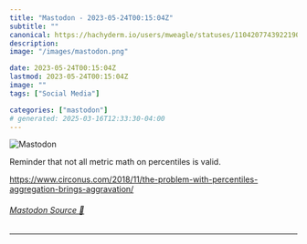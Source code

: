 ```yaml
---
title: "Mastodon - 2023-05-24T00:15:04Z"
subtitle: ""
canonical: https://hachyderm.io/users/mweagle/statuses/110420774392219071
description:
image: "/images/mastodon.png"

date: 2023-05-24T00:15:04Z
lastmod: 2023-05-24T00:15:04Z
image: ""
tags: ["Social Media"]

categories: ["mastodon"]
# generated: 2025-03-16T12:33:30-04:00
---
```

![Mastodon](/images/mastodon.png)

<p>Reminder that not all metric math on percentiles is valid. </p><p><a href="https://www.circonus.com/2018/11/the-problem-with-percentiles-aggregation-brings-aggravation/" target="_blank" rel="nofollow noopener noreferrer" translate="no"><span class="invisible">https://www.</span><span class="ellipsis">circonus.com/2018/11/the-probl</span><span class="invisible">em-with-percentiles-aggregation-brings-aggravation/</span></a></p>


###### [Mastodon Source 🐘](https://hachyderm.io/@mweagle/110420774392219071)

___

